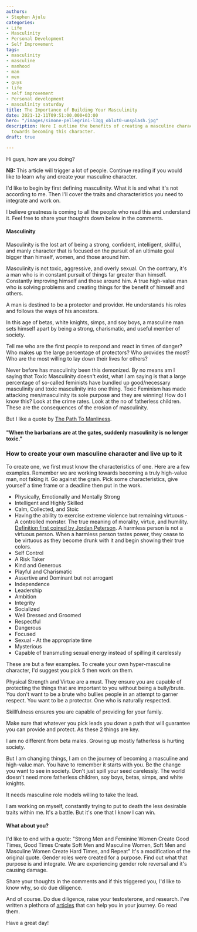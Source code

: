 ```yaml
---
authors:
- Stephen Ajulu
categories:
- Life
- Masculinity
- Personal Development
- Self Improvement
tags:
- masculinity
- masculine
- manhood
- man
- men
- guys
- life
- self improvement
- Personal development
- masculinity saturday
title: The Importance of Building Your Masculinity
date: 2021-12-11T09:51:00.000+03:00
hero: "/images/simone-pellegrini-l3qg_oblut0-unsplash.jpg"
description: Here I outline the benefits of creating a masculine character and working
  towards becoming this character.
draft: true

---
```

Hi guys, how are you doing?

**NB:** This article will trigger a lot of people. Continue reading if you would like to learn why and create your masculine character.

I'd like to begin by first defining masculinity. What it is and what it's not according to me. Then I'll cover the traits and characteristics you need to integrate and work on.

I believe greatness is coming to all the people who read this and understand it. Feel free to share your thoughts down below in the comments.

#### Masculinity

Masculinity is the lost art of being a strong, confident, intelligent, skillful, and manly character that is focused on the pursuit of an ultimate goal bigger than himself, women, and those around him.

Masculinity is not toxic, aggressive, and overly sexual. On the contrary, it's a man who is in constant pursuit of things far greater than himself. Constantly improving himself and those around him. A true high-value man who is solving problems and creating things for the benefit of himself and others.

A man is destined to be a protector and provider. He understands his roles and follows the ways of his ancestors.

In this age of betas, white knights, simps, and soy boys, a masculine man sets himself apart by being a strong, charismatic, and useful member of society.

Tell me who are the first people to respond and react in times of danger? Who makes up the large percentage of protectors? Who provides the most? Who are the most willing to lay down their lives for others?

Never before has masculinity been this demonized. By no means am I saying that Toxic Masculinity doesn't exist, what I am saying is that a large percentage of so-called feminists have bundled up good/necessary masculinity and toxic masculinity into one thing. Toxic Feminism has made attacking men/masculinity its sole purpose and they are winning! How do I know this? Look at the crime rates. Look at the no of fatherless children. These are the consequences of the erosion of masculinity.

But I like a quote by [The Path To Manliness](https://twitter.com/PathToManliness).

#### "When the barbarians are at the gates, suddenly masculinity is no longer toxic."

### How to create your own masculine character and live up to it

To create one, we first must know the characteristics of one. Here are a few examples. Remember we are working towards becoming a truly high-value man, not faking it. Go against the grain. Pick some characteristics, give yourself a time frame or a deadline then put in the work.

* Physically, Emotionally and Mentally Strong
* Intelligent and Highly Skilled
* Calm, Collected, and Stoic
* Having the ability to exercise extreme violence but remaining virtuous - A controlled monster. The true meaning of morality, virtue, and humility. [Definition first coined by Jordan Peterson](https://www.youtube.com/watch?v=QQ5oqgJWJyw). A harmless person is not a virtuous person. When a harmless person tastes power, they cease to be virtuous as they become drunk with it and begin showing their true colors.
* Self Control
* A Risk Taker
* Kind and Generous
* Playful and Charismatic
* Assertive and Dominant but not arrogant
* Independence
* Leadership
* Ambition
* Integrity
* Socialized
* Well Dressed and Groomed
* Respectful
* Dangerous
* Focused
* Sexual - At the appropriate time
* Mysterious
* Capable of transmuting sexual energy instead of spilling it carelessly

These are but a few examples. To create your own hyper-masculine character, I'd suggest you pick 5 then work on them.

Physical Strength and Virtue are a must. They ensure you are capable of protecting the things that are important to you without being a bully/brute. You don't want to be a brute who bullies people in an attempt to garner respect. You want to be a protector. One who is naturally respected.

Skillfulness ensures you are capable of providing for your family.

Make sure that whatever you pick leads you down a path that will guarantee you can provide and protect. As these 2 things are key.

I am no different from beta males. Growing up mostly fatherless is hurting society.

But I am changing things, I am on the journey of becoming a masculine and high-value man. You have to remember it starts with you. Be the change you want to see in society. Don't just spill your seed carelessly. The world doesn't need more fatherless children, soy boys, betas, simps, and white knights.

It needs masculine role models willing to take the lead.

I am working on myself, constantly trying to put to death the less desirable traits within me. It's a battle. But it's one that I know I can win.

#### What about you?

I'd like to end with a quote: "Strong Men and Feminine Women Create Good Times, Good Times Create Soft Men and Masculine Women, Soft Men and Masculine Women Create Hard Times, and Repeat" It's a modification of the original quote. Gender roles were created for a purpose. Find out what that purpose is and integrate. We are experiencing gender role reversal and it's causing damage. 

Share your thoughts in the comments and if this triggered you, I'd like to know why, so do due diligence.

And of course. Do due diligence, raise your testosterone, and research. I've written a plethora of [articles](https://stephenajulu.com/blog) that can help you in your journey. Go read them.

Have a great day!